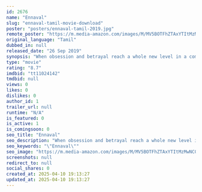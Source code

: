 ```yaml
---
id: 2676
name: "Ennaval"
slug: "ennaval-tamil-movie-download"
poster: "posters/ennaval-tamil-2019.jpg"
remote_poster: "https://m.media-amazon.com/images/M/MV5BOTFhZTAxYTItMzMwNC00ZmI5LWJkNDgtMzkzZGJmMTNhMTFlXkEyXkFqcGdeQXVyMzYxOTQ3MDg@._V1_SX300.jpg"
original_language: "Tamil"
dubbed_in: null
released_date: "26 Sep 2019"
synopsis: "When obsession and betrayal reach a whole new level in a complicated love triangle, things begin to take an eerie twist in Barathi's life."
type: "movie"
rating: "8.7"
imdbid: "tt11024142"
tmdbid: null
views: 0
likes: 0
dislikes: 0
author_id: 1
trailer_url: null
runtime: "N/A"
is_featured: 0
is_active: 1
is_comingsoon: 0
seo_title: "Ennaval"
seo_description: "When obsession and betrayal reach a whole new level in a complicated love triangle, things begin to take an eerie twist in Barathi's life."
seo_keywords: "\"Ennaval\""
seo_image: "https://m.media-amazon.com/images/M/MV5BOTFhZTAxYTItMzMwNC00ZmI5LWJkNDgtMzkzZGJmMTNhMTFlXkEyXkFqcGdeQXVyMzYxOTQ3MDg@._V1_SX300.jpg"
screenshots: null
redirect_to: null
social_shares: 0
created_at: 2025-04-10 19:13:27
updated_at: 2025-04-10 19:13:27
---
```


